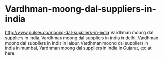 # Vardhman-moong-dal-suppliers-in-india
http://www.pulses.co/moong-dal-suppliers-in-india Vardhman moong dal suppliers in india, Vardhman moong dal suppliers in india in delhi, Vardhman moong dal suppliers in india in jaipur, Vardhman moong dal suppliers in india in mumbai, Vardhman moong dal suppliers in india in Gujarat, etc at here.
